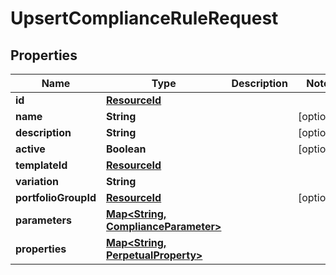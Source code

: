 

# UpsertComplianceRuleRequest


## Properties

| Name | Type | Description | Notes |
|------------ | ------------- | ------------- | -------------|
|**id** | [**ResourceId**](ResourceId.md) |  |  |
|**name** | **String** |  |  [optional] |
|**description** | **String** |  |  [optional] |
|**active** | **Boolean** |  |  [optional] |
|**templateId** | [**ResourceId**](ResourceId.md) |  |  |
|**variation** | **String** |  |  |
|**portfolioGroupId** | [**ResourceId**](ResourceId.md) |  |  [optional] |
|**parameters** | [**Map&lt;String, ComplianceParameter&gt;**](ComplianceParameter.md) |  |  |
|**properties** | [**Map&lt;String, PerpetualProperty&gt;**](PerpetualProperty.md) |  |  |



